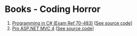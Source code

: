 # Books - Coding Horror

1. [Programming in C# (Exam Ref 70-483)](https://www.microsoft.com/en-us/learning/exam-70-483.aspx) [[See source code](https://github.com/flextry/books-coding-horror/tree/master/Programming%20in%20C%23%20(Exam%20Ref%2070-483))]
2. [Pro ASP.NET MVC 4](http://www.apress.com/us/book/9781430242369) [[See source code](https://github.com/flextry/books-coding-horror/tree/master/Pro%20ASP.NET%20MVC%204)]
